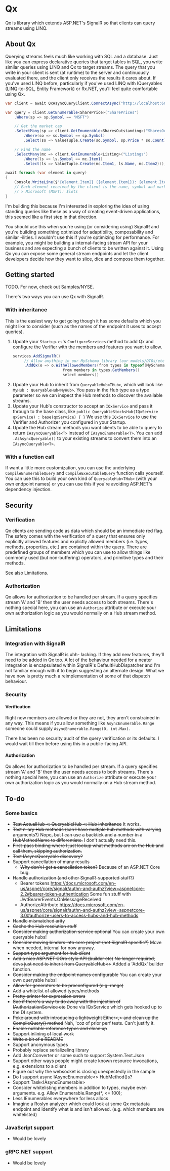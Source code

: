 # Qx

Qx is library which extends ASP.NET's SignalR so that clients can query streams using LINQ.

## About Qx

Querying streams feels much like working with SQL and a database. Just like you can express declarative queries that target tables in SQL, you write similar queries using LINQ and Qx to target streams.
The query that you write in your client is sent (at runtime) to the server and continuously evaluated there, and the client only receives the results it cares about.
If you've used LINQ before, particularly if you've used LINQ with IQueryables (LINQ-to-SQL, Entity Framework) or Rx.NET, you'll feel quite comfortable using Qx.

```csharp
var client = await QxAsyncQueryClient.ConnectAsync("http://localhost:60591/queryable-shares");

var query = client.GetEnumerable<SharePrice>("SharePrices")
    .Where(sp => sp.Symbol == "MSFT")

    // Get the market cap
    .SelectMany(sp => client.GetEnumerable<SharesOutstanding>("SharesOutstanding")
        .Where(so => so.Symbol == sp.Symbol)
        .Select(so => ValueTuple.Create(so.Symbol, sp.Price * so.Count)))

    // Find the name
    .SelectMany(mc => client.GetEnumerable<Listing>("Listings")
        .Where(ls => ls.Symbol == mc.Item1)
        .Select(ls => ValueTuple.Create(mc.Item1, ls.Name, mc.Item2)));

await foreach (var element in query)
{
    Console.WriteLine($"{element.Item2} ({element.Item1}): {element.Item3.ToString("C")}");
    // Each element received by the client is the name, symbol and market cap
    // > Microsoft (MSFT): $lots
}
```

I'm building this because I'm interested in exploring the idea of using standing queries like these as a way of creating event-driven applications, this seemed like a first step in that direction.

You should use this when you're using (or considering using) SignalR and you're building something optimized for adaptibility, composability and similar -ilities. I wouldn't use this if you're optimizing for performance.
For example, you might be building a internal-facing stream API for your business and are expecting a bunch of clients to be written against it. Using Qx you can expose some general stream endpoints and let the client developers decide how they want to slice, dice and compose them together.

## Getting started

TODO.
For now, check out Samples/NYSE.

There's two ways you can use Qx with SignalR.

### With inheritance

This is the easiest way to get going though it has some defaults which you might like to consider (such as the names of the endpoint it uses to accept queries).

1. Update your `Startup.cs`'s `ConfigureServices` method to add Qx and configure the Verifier with the members and features you want to allow.
   ```csharp
   services.AddSignalR()
		// Allow anything in our MySchema library (our models/DTOs/etc) so our client can use them in queries
		.AddQx(o => o.WithAllowedMembers(from types in typeof(MySchema.SomeDtoClass).Assembly.GetTypes()
						 from members in types.GetMembers()
						 select members))
   ```
1. Update your Hub to inherit from `QueryableHub<THub>`, which will look like `MyHub : QueryableHub<MyHub>`.
   You pass in the Hub type as a type parameter so we can inspect the Hub methods to discover the available streams.
1. Update your Hub's constructor to accept an `IQxService` and pass it through to the base class, like `public QueryableStocksHub(IQxService qxService) : base(qxService) { }`
   We use this `IQxService` to use the Verifier and Authorizer you configured in your Startup.
1. Update the Hub stream methods you want clients to be able to query to return `IAsyncQueryable<T>` instead of `IAsyncEnumerable<T>`.
   You can add `.AsAsyncQueryable()` to your existing streams to convert them into an `IAsyncQueryable<T>`.

### With a function call

If want a little more customization, you can use the underlying `CompileEnumerableQuery` and `CompileExecutableQuery` function calls yourself.
You can use this to build your own kind of `QueryableHub<THub>` (with your own endpoint names) or you can use this if you're avoiding ASP.NET's dependency injection.


## Security
### Verification

Qx clients are sending code as data which should be an immediate red flag.
The safety comes with the verification of a query that ensures only explicitly allowed features and explictly allowed members (i.e. types, methods, properties, etc.) are contained within the query.
There are predefined groups of members which you can use to allow things like commonly used (but non-buffering) operators, and primitive types and their methods.

See also Limitations.

### Authorization

Qx allows for authorization to be handled per stream. If a query specifies stream 'A' and 'B' then the user needs access to both streams.
There's nothing special here, you can use an `Authorize` attribute or execute your own authorization logic as you would normally on a Hub stream method.

## Limitations

### Integration with SignalR

The integration with SignalR is uhh- lacking. If they add new features, they'll need to be added in Qx too.
A lot of the behaviour needed for a neater integration is encapsulated within SignalR's DefaultHubDispatcher and I'm not familiar enough with it to begin suggesting an alternate design.
What we have now is pretty much a reimplementation of some of that dispatch behaviour.

### Security

#### Verification
Right now members are allowed or they are not, they aren't constrained in any way. This means if you allow something like `AsyncEnumerable.Range` someone could supply `AsyncEnumerable.Range(0, int.Max)`.

There has been no security audit of the query verification or its defaults. I would wait till then before using this in a public-facing API.

#### Authorization

Qx allows for authorization to be handled per stream. If a query specifies stream 'A' and 'B' then the user needs access to both streams.
There's nothing special here, you can use an `Authorize` attribute or execute your own authorization logic as you would normally on a Hub stream method.

## To-do

### Some basics
* ~~Test ActualHub <: QueryableHub <: Hub inheritance~~
  It works.
* ~~Test n-ary Hub methods (can I have multiple hub methods with varying arguments?)~~
  ~~Nope, but I can use a backtick and a number in a HubMethodName to differentiate.~~
  I don't actually need this.
* ~~First-pass binding where I just lookup what methods are on the Hub and call them,
  skipping authorization.~~
* ~~Test IAsyncQueryable discovery?~~
* ~~Support cancellation of many results~~
  * ~~Why don't I get a cancellation token?~~
    Because of an ASP.NET Core bug.
* ~~Handle authorization (and other SignalR-supported stuff?)~~
  * Bearer tokens https://docs.microsoft.com/en-us/aspnet/core/signalr/authn-and-authz?view=aspnetcore-2.2#bearer-token-authentication
    Some fun stuff with JwtBearerEvents.OnMessageReceived
  * AuthorizeAttribute https://docs.microsoft.com/en-us/aspnet/core/signalr/authn-and-authz?view=aspnetcore-3.0#authorize-users-to-access-hubs-and-hub-methods
* ~~Handle mismatched arity~~
* ~~Cache the Hub resolution stuff~~
* ~~Consider making authorization service optional~~
  You can create your own queryable hubs!
* ~~Consider moving binders into core project (not SignalR specific?)~~
  Move when needed, internal for now anyway.
* ~~Support type argument for hub client~~
* ~~Add a nice ASP.NET COre style API (builder etc)~~
  ~~No longer required, devs just need to inherit from QueryableHub<>~~
  Added a 'AddQx' builder function.
* ~~Consider making the endpoint names configurable~~
  You can create your own queryable hubs!
* ~~Allow for generators to be preconfigured (e.g. range)~~
* ~~Add a whitelist of allowed types/methods~~
* ~~Pretty printer for expression errors~~
* ~~See if there's a way to do away with the injection of IAuthorizationService etc~~
  Done via IQxService which gets hooked up to the DI system.
* ~~Poke around with introducing a lightweight Either<,> and clean up the CompileQuery() method~~
  Nah, 'coz of prior perf tests. Can't justify it.
* ~~Enable nullable reference types and clean up~~
* ~~Support inlining of local work~~
* ~~Write a bit of a README~~
* Support anonymous types
* Probably replace serializelinq library
* Add JsonConverter or some such to support System.Text.Json
* Support other ways people might create known resource invocations,
  e.g. extensions to a client
* Figure out why the websocket is closing unexpectedly in the sample
* Do I support async IAsyncEnumerable<> HubMethod()s?
* Support Task<IAsyncEnumerable<T>>
* Consider whitelisting members in addition to types, maybe even arguments.
  e.g. Allow Enumerable.Range(*, <= 100);
* Less IEnumerables everywhere for less allocs
* Imagine a Roslyn analyzer which could look at some Qx metadata endpoint and identify what is and isn't allowed.
  (e.g. which members are whitelisted)

### JavaScript support
* Would be lovely

### gRPC.NET support
* Would be lovely